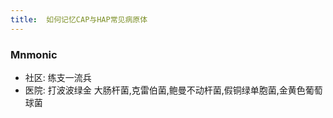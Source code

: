 ```yaml
---
title:  如何记忆CAP与HAP常见病原体
--- 
```


### Mnmonic
- 社区: 练支一流兵
- 医院: 打波波绿金 大肠杆菌,克雷伯菌,鲍曼不动杆菌,假铜绿单胞菌,金黄色葡萄球菌

